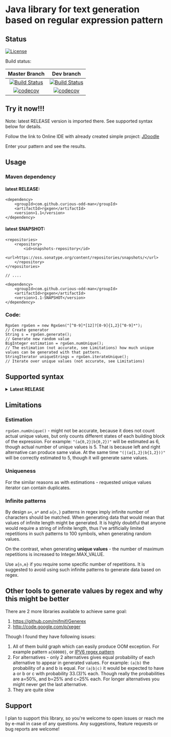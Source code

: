 # Java library for text generation based on regular expression pattern

## Status

[![License](https://img.shields.io/badge/License-Apache%202.0-blue.svg)](https://opensource.org/licenses/Apache-2.0)

Build status:

| Master Branch   | Dev branch  |
| :---------: | :---------: |
| [![Build Status](https://travis-ci.com/curious-odd-man/RgxGen.svg?branch=master)](https://travis-ci.com/curious-odd-man/RgxGen) | [![Build Status](https://travis-ci.com/curious-odd-man/RgxGen.svg?branch=dev)](https://travis-ci.com/curious-odd-man/RgxGen) |
| [![codecov](https://codecov.io/gh/curious-odd-man/RgxGen/branch/master/graph/badge.svg)](https://codecov.io/gh/curious-odd-man/RgxGen) | [![codecov](https://codecov.io/gh/curious-odd-man/RgxGen/branch/dev/graph/badge.svg)](https://codecov.io/gh/curious-odd-man/RgxGen) |

## Try it now!!!

Note: latest RELEASE version is imported there. See supported syntax below for details.

Follow the link to Online IDE with already created simple project: [JDoodle](https://www.jdoodle.com/a/1NCw)

Enter your pattern and see the results.


## Usage

### Maven dependency

#### latest RELEASE:
```
<dependency>
    <groupId>com.github.curious-odd-man</groupId>
    <artifactId>rgxgen</artifactId>
    <version>1.1</version>
</dependency>
```
#### latest SNAPSHOT:
```
<repositories>
    <repository>
        <id>snapshots-repository</id>
        <url>https://oss.sonatype.org/content/repositories/snapshots/</url>
    </repository>
</repositories>

// ....

<dependency>
    <groupId>com.github.curious-odd-man</groupId>
    <artifactId>rgxgen</artifactId>
    <version>1.1-SNAPSHOT</version>
</dependency>
```

### Code: 
```
RgxGen rgxGen = new RgxGen("[^0-9]*[12]?[0-9]{1,2}[^0-9]*");         // Create generator
String s = rgxGen.generate();                                        // Generate new random value
BigInteger estimation = rgxGen.numUnique();                          // The estimation (not accurate, see Limitations) how much unique values can be generated with that pattern.
StringIterator uniqueStrings = rgxGen.iterateUnique();               // Iterate over unique values (not accurate, see Limitations)
```

## Supported syntax

<details>
<summary><b>Latest RELEASE</b></summary>

| Pattern   | Description  |
| ---------: |-------------|
| `.`  | Any symbol |
| `?`  | One or zero occurrences |
| `+`  | One or more occurrences |
| `*`  | Zero or more occurrences |
| `\d`  | A digit. Equivalent to `[0-9]` |
| `\D`  | Not a digit. Equivalent to `[^0-9]` |
| `\s`  | Carriage Return, Space, Tab, Newline, Vertical Tab, Form Feed |
| `\S`  | Anything, but Carriage Return, Space, Tab, Newline, Vertical Tab, Form Feed |
| `\w`  | Any word character. Equivalent to `[a-zA-Z0-9_]` |
| `\W`  | Anything but a word character. Equivalent to `[^a-zA-Z0-9_]` |
| `\i`  | Places same value as capture group with index `i`. `i` is any integer number.  |
| `\xXX` and `\x{XXXX}`  | Hexadecimal value of unicode characters 2 or 4 digits |
| `{a}` and `{a,b}`  | Repeat a; or min a max b times. Use {n,} to repeat at least n times. |
| `[...]`  | Single character from ones that are inside brackets. `[a-zA-Z]` (dash) also supported |
| `[^...]`  | Single character except the ones in brackets. `[^a]` - any symbol except 'a' |
| `()`  | To group multiple characters for the repetitions |
| `foo(?=bar)` and `(?<=foo)bar`  | Positive lookahead and lookbehind. These are equivalent to `foobar` |
| `foo(?!bar)` and `(?<!foo)bar`  | Negative lookahead and lookbehind. |
| <code>(a&#124;b)</code> |  Alternatives  |
| \\  | Escape character (use \\\\ (double backslash) to generate single \ character) |

Any other character are treated as simple characters and are generated as is, thought allowed to escape them.

* Fixed issue [#23.](https://github.com/curious-odd-man/RgxGen/issues/23) Metasequences inside square brackets.
* Fixed issue [#18.](https://github.com/curious-odd-man/RgxGen/issues/18). Reproducible random sequences.

```java
RgxGen rgxGen = new RgxGen("[^0-9]*[12]?[0-9]{1,2}[^0-9]*");         // Create generator
Random rnd = new Random(1234)
String s = rgxGen.generate(rnd);                                     // Generate first value
String s1 = rgxGen.generate(rnd);                                    // Generate second value
String s2 = rgxGen.generate(rnd);                                    // Generate third value
// On each launch s, s1 and s2 will be the same
```

</details>

## Limitations

### Estimation
`rgxGen.numUnique()` - might not be accurate, because it does not count actual unique values, but only counts different states of each building block of the expression.
For example: `"(a{0,2}|b{0,2})"`  will be estimated as 6, though actual number of unique values is 5. 
That is because left and right alternative can produce same value.
At the same time `"(|(a{1,2}|b{1,2}))"` will be correctly estimated to 5, though it will generate same values.

### Uniqueness

For the similar reasons as with estimations - requested unique values iterator can contain duplicates. 

### Infinite patterns

By design `a+`, `a*` and `a{n,}` patterns in regex imply infinite number of characters should be matched.
When generating data that would mean that values of infinite length might be generated.
It is highly doubtful that anyone would require a string of infinite length, thus I've artificially limited repetitions in such patterns to 100 symbols, when generating random values.

On the contrast, when generating **unique values** - the number of maximum repetitions is increased to Integer.MAX_VALUE.

Use `a{n,m}` if you require some specific number of repetitions.
It is suggested to avoid using such infinite patterns to generate data based on regex.

## Other tools to generate values by regex and why this might be better

There are 2 more libraries available to achieve same goal:
1. https://github.com/mifmif/Generex
1. http://code.google.com/p/xeger

Though I found they have following issues:
1. All of them build graph which can easily produce OOM exception. For example pattern `a{60000}`, or [IPV6 regex pattern](https://stackoverflow.com/questions/53497/regular-expression-that-matches-valid-ipv6-addresses)
1. For alternatives - only 2 alternatives gives equal probability of each alternative to appear in generated values. For example: `(a|b)` the probability of a and b is equal. For `(a|b|c)` it would be expected to have a or b or c with probability 33.(3)% each. Though really the probabilities are a=50%, and b=25% and c=25% each. For longer alternatives you might never get the last alternative.
1. They are quite slow

## Support

I plan to support this library, so you're welcome to open issues or reach me by e-mail in case of any questions.
Any suggestions, feature requests or bug reports are welcome!
